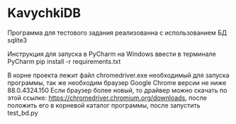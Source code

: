 # KavychkiDB

Программа для тестового задания реализованна с использованием БД sqlite3

Инструкция для запуска в PyCharm на Windows
ввести в терминале PyCharm
pip install -r requirements.txt

В корне проекта лежит файл chromedriver.exe необходимый для запуска программы, так же необходим браузер Google Chrome
версии не ниже 88.0.4324.150
Если браузер более новый, то драйвер можно скачать по этой ссылке: https://chromedriver.chromium.org/downloads,
после положить его в корневой каталог программы, после запустить test_bd.py
